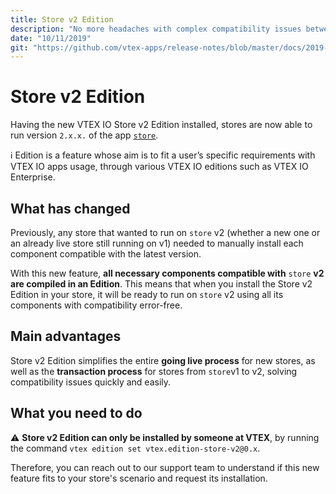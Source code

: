 ```yaml
---
title: Store v2 Edition 
description: "No more headaches with complex compatibility issues between `store` v1 and v2 thanks to Store v2 Edition."
date: "10/11/2019"
git: "https://github.com/vtex-apps/release-notes/blob/master/docs/2019-week-39-40/store-v2-edition.md"
---
```


# Store v2 Edition

Having the new VTEX IO Store v2 Edition installed, stores are now able to run version `2.x.x.` of the app [`store`](https://github.com/vtex-apps/store).

:information_source: Edition is a feature whose aim is to fit a user’s specific requirements with VTEX IO apps usage, through various VTEX IO editions such as VTEX IO Enterprise.

## What has changed

Previously, any store that wanted to run on `store` v2 (whether a new one or an already live store still running on v1) needed to manually install each component compatible with the latest version.

With this new feature, **all necessary components compatible with** `store` **v2 are compiled in an Edition**. This means that when you install the Store v2 Edition in your store, it will be ready to run on `store` v2 using all its components with compatibility error-free. 

## Main advantages

Store v2 Edition simplifies the entire **going live process** for new stores, as well as the **transaction process** for stores from `store`v1 to v2, solving compatibility issues quickly and easily. 

## What you need to do 

:warning: **Store v2 Edition can only be installed by someone at VTEX**, by running the command `vtex edition set vtex.edition-store-v2@0.x`. 

Therefore, you can reach out to our support team to understand if this new feature fits to your store's scenario and request its installation.
